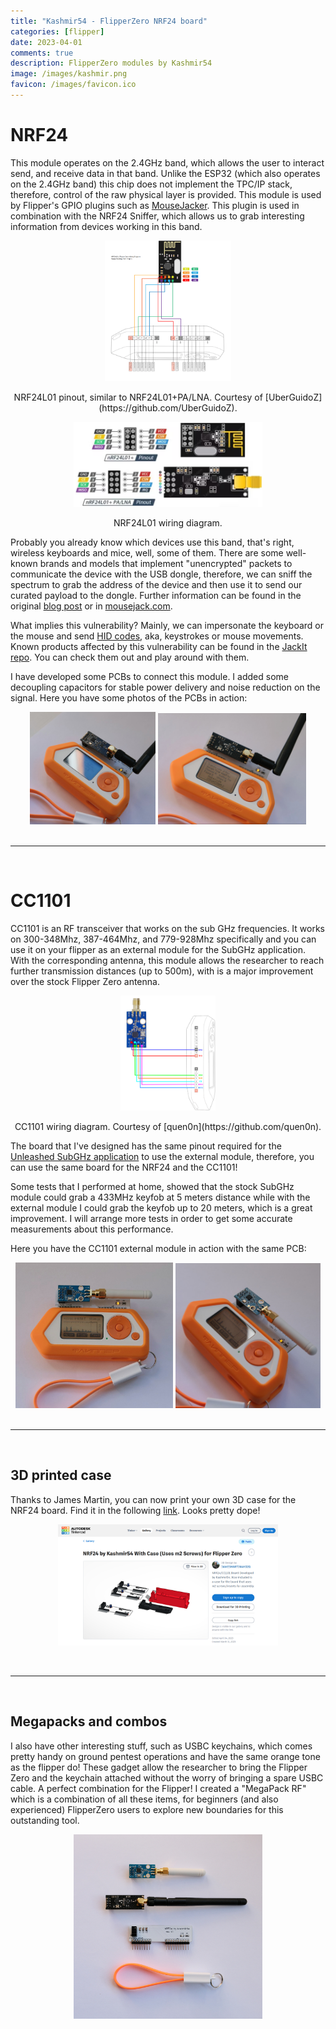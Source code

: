 ```yaml
---
title: "Kashmir54 - FlipperZero NRF24 board"
categories: [flipper]
date: 2023-04-01
comments: true
description: FlipperZero modules by Kashmir54
image: /images/kashmir.png
favicon: /images/favicon.ico
---
```


# NRF24

This module operates on the 2.4GHz band, which allows the user to interact send, and receive data in that band. Unlike the ESP32 (which also operates on the 2.4GHz band) this chip does not implement the TPC/IP stack, therefore, control of the raw physical layer is provided. This module is used by Flipper's GPIO plugins such as [MouseJacker](https://github.com/RogueMaster/flipperzero-firmware-wPlugins/blob/420/documentation/NRF24.md). This plugin is used in combination with the NRF24 Sniffer, which allows us to grab interesting information from devices working in this band.

<p align="center">
  <img class="schema" src="/images/flipper/nrf24_dia.png" width="40%"/>
</p>
<div align="center">
NRF24L01 pinout, similar to NRF24L01+PA/LNA. Courtesy of [UberGuidoZ](https://github.com/UberGuidoZ).
</div>

<p align="center">
  <img src="/images/flipper/nrf24_sch.png" width="60%"/>
</p>
<div align="center">
NRF24L01 wiring diagram.
</div>

Probably you already know which devices use this band, that's right, wireless keyboards and mice, well, some of them. There are some well-known brands and models that implement "unencrypted" packets to communicate the device with the USB dongle, therefore, we can sniff the spectrum to grab the address of the device and then use it to send our curated payload to the dongle. Further information can be found in the original [blog post](http://travisgoodspeed.blogspot.com/2011/02/promiscuity-is-nrf24l01s-duty.html) or in [mousejack.com](https://www.mousejack.com/).

What implies this vulnerability? Mainly, we can impersonate the keyboard or the mouse and send [HID codes](https://gist.github.com/MightyPork/6da26e382a7ad91b5496ee55fdc73db2), aka, keystrokes or mouse movements. Known products affected by this vulnerability can be found in the [JackIt repo](https://github.com/insecurityofthings/jackit). You can check them out and play around with them.

I have developed some PCBs to connect this module. I added some decoupling capacitors for stable power delivery and noise reduction on the signal. Here you have some photos of the PCBs in action:


<div display="grid" align="center">
  <img src="/images/flipper/nrf24.jpg" width="40%"/>
  <img src="/images/flipper/nrf24_1.jpg" width="47%"/>
</div>

<br>

---

<br>

# CC1101

CC1101 is an RF transceiver that works on the sub GHz frequencies. It works on 300-348Mhz, 387-464Mhz, and 779-928Mhz specifically and you can use it on  your flipper as an external module for the SubGHz application. With the corresponding antenna, this module allows the researcher to reach further transmission distances (up to 500m), with is a major improvement over the stock Flipper Zero antenna. 


<p align="center">
  <img class="schema" src="/images/flipper/cc1101_pinout.png" width="30%"/>
</p>
<div align="center">
CC1101 wiring diagram. Courtesy of [quen0n](https://github.com/quen0n).
</div>

The board that I've designed has the same pinout required for the [Unleashed SubGHz application](https://github.com/quen0n/flipperzero-ext-cc1101) to use the external module, therefore, you can use the same board for the NRF24 and the CC1101! 

Some tests that I performed at home, showed that the stock SubGHz module could grab a 433MHz keyfob at 5 meters distance while with the external module I could grab the keyfob up to 20 meters, which is a great improvement. I will arrange more tests in order to get some accurate measurements about this performance.

Here you have the CC1101 external module in action with the same PCB:

<div display="grid" align="center">
  <img src="/images/flipper/cc1101.jpg" width="50%"/>
  <img src="/images/flipper/cc1101_1.jpg" width="46%"/>
</div>

<br>

---

<br>

## 3D printed case

Thanks to James Martin, you can now print your own 3D case for the NRF24 board. Find it in the following [link](https://www.tinkercad.com/things/4Re4xlWwcfE-nrf24-by-kashmir54-with-case-uses-m2-screws). Looks pretty dope!

<p align="center">
  <img src="/images/flipper/nrf24_case.png" width="70%"/>
</p>

<br>

---

<br>

## Megapacks and combos

I also have other interesting stuff, such as USBC keychains, which comes pretty handy on ground pentest operations and have the same orange tone as the flipper do! These gadget allow the researcher to bring the Flipper Zero and the keychain attached without the worry of bringing a spare USBC cable. A perfect combination for the Flipper! I created a "MegaPack RF" which is a combination of all these items, for beginners (and also experienced) FlipperZero users to explore new boundaries for this outstanding tool. 

<p align="center">
  <img src="/images/flipper/megapack_rf.jpg" width="60%"/>
</p>